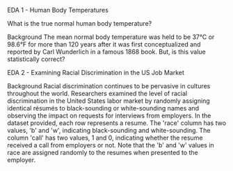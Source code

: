 EDA 1 - Human Body Temperatures

What is the true normal human body temperature?

Background
The mean normal body temperature was held to be 37°C or 98.6°F for more than 120 years after it was first conceptualized and reported by Carl Wunderlich in a famous 1868 book. But, is this value statistically correct?

EDA 2 - Examining Racial Discrimination in the US Job Market

Background
Racial discrimination continues to be pervasive in cultures throughout the world. Researchers examined the level of racial discrimination in the United States labor market by randomly assigning identical résumés to black-sounding or white-sounding names and observing the impact on requests for interviews from employers. In the dataset provided, each row represents a resume. The 'race' column has two values, 'b' and 'w', indicating black-sounding and white-sounding. The column 'call' has two values, 1 and 0, indicating whether the resume received a call from employers or not. Note that the 'b' and 'w' values in race are assigned randomly to the resumes when presented to the employer.
